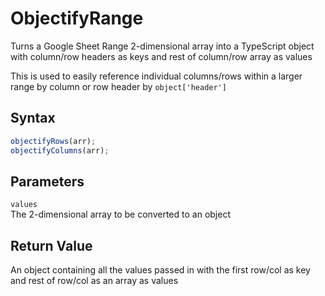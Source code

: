 # ObjectifyRange

Turns a Google Sheet Range 2-dimensional array into a TypeScript object with column/row headers as keys and rest of column/row array as values

This is used to easily reference individual columns/rows within a larger range by column or row header by `object['header']`

## Syntax

```javascript
objectifyRows(arr);
objectifyColumns(arr);
```

## Parameters

`values`  
The 2-dimensional array to be converted to an object

## Return Value

An object containing all the values passed in with the first row/col as key and rest of row/col as an array as values
